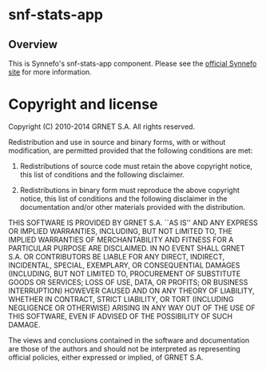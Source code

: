 snf-stats-app
=============

Overview
--------

This is Synnefo's snf-stats-app component. Please see the [official Synnefo
site](http://www.synnefo.org) for more information.


Copyright and license
=====================

Copyright (C) 2010-2014 GRNET S.A. All rights reserved.

Redistribution and use in source and binary forms, with or
without modification, are permitted provided that the following
conditions are met:

  1. Redistributions of source code must retain the above
     copyright notice, this list of conditions and the following
     disclaimer.

  2. Redistributions in binary form must reproduce the above
     copyright notice, this list of conditions and the following
     disclaimer in the documentation and/or other materials
     provided with the distribution.

THIS SOFTWARE IS PROVIDED BY GRNET S.A. ``AS IS'' AND ANY EXPRESS
OR IMPLIED WARRANTIES, INCLUDING, BUT NOT LIMITED TO, THE IMPLIED
WARRANTIES OF MERCHANTABILITY AND FITNESS FOR A PARTICULAR
PURPOSE ARE DISCLAIMED. IN NO EVENT SHALL GRNET S.A. OR
CONTRIBUTORS BE LIABLE FOR ANY DIRECT, INDIRECT, INCIDENTAL,
SPECIAL, EXEMPLARY, OR CONSEQUENTIAL DAMAGES (INCLUDING, BUT NOT
LIMITED TO, PROCUREMENT OF SUBSTITUTE GOODS OR SERVICES; LOSS OF
USE, DATA, OR PROFITS; OR BUSINESS INTERRUPTION) HOWEVER CAUSED
AND ON ANY THEORY OF LIABILITY, WHETHER IN CONTRACT, STRICT
LIABILITY, OR TORT (INCLUDING NEGLIGENCE OR OTHERWISE) ARISING IN
ANY WAY OUT OF THE USE OF THIS SOFTWARE, EVEN IF ADVISED OF THE
POSSIBILITY OF SUCH DAMAGE.

The views and conclusions contained in the software and
documentation are those of the authors and should not be
interpreted as representing official policies, either expressed
or implied, of GRNET S.A.
